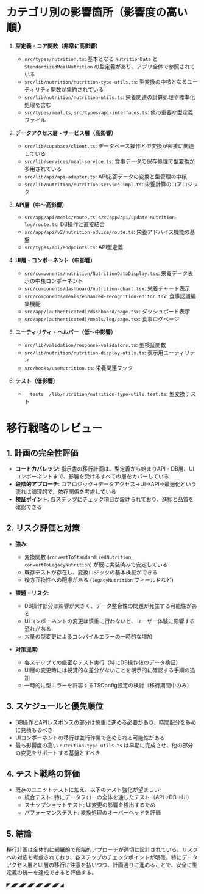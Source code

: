 
# カテゴリ別の影響箇所（影響度の高い順）

1. **型定義・コア関数（非常に高影響）**
   - `src/types/nutrition.ts`: 基本となる `NutritionData` と `StandardizedMealNutrition` の型定義があり、アプリ全体で参照されている
   - `src/lib/nutrition/nutrition-type-utils.ts`: 型変換の中核となるユーティリティ関数が集約されている
   - `src/lib/nutrition/nutrition-utils.ts`: 栄養関連の計算処理や標準化処理を含む
   - `src/types/meal.ts`, `src/types/api-interfaces.ts`: 他の重要な型定義ファイル

2. **データアクセス層・サービス層（高影響）**
   - `src/lib/supabase/client.ts`: データベース操作と型変換が密接に関連している
   - `src/lib/services/meal-service.ts`: 食事データの保存処理で型変換が多用されている
   - `src/lib/api/api-adapter.ts`: API応答データの変換と型管理の中核
   - `src/lib/nutrition/nutrition-service-impl.ts`: 栄養計算のコアロジック

3. **API層（中〜高影響）**
   - `src/app/api/meals/route.ts`, `src/app/api/update-nutrition-log/route.ts`: DB操作と直接結合
   - `src/app/api/v2/nutrition-advice/route.ts`: 栄養アドバイス機能の基盤
   - `src/types/api/endpoints.ts`: API型定義

4. **UI層・コンポーネント（中影響）**
   - `src/components/nutrition/NutritionDataDisplay.tsx`: 栄養データ表示の中核コンポーネント
   - `src/components/dashboard/nutrition-chart.tsx`: 栄養チャート表示
   - `src/components/meals/enhanced-recognition-editor.tsx`: 食事認識編集機能
   - `src/app/(authenticated)/dashboard/page.tsx`: ダッシュボード表示
   - `src/app/(authenticated)/meals/log/page.tsx`: 食事ログページ

5. **ユーティリティ・ヘルパー（低〜中影響）**
   - `src/lib/validation/response-validators.ts`: 型検証関数
   - `src/lib/nutrition/nutrition-display-utils.ts`: 表示用ユーティリティ
   - `src/hooks/useNutrition.ts`: 栄養関連フック

6. **テスト（低影響）**
   - `__tests__/lib/nutrition/nutrition-type-utils.test.ts`: 型変換テスト

# 移行戦略のレビュー

## 1. 計画の完全性評価

- **コードカバレッジ**: 指示書の移行計画は、型定義から始まりAPI・DB層、UIコンポーネントまで、影響を受けるすべての層をカバーしている
- **段階的アプローチ**: コアロジック→データアクセス→UI→API→最適化という流れは論理的で、依存関係を考慮している
- **検証ポイント**: 各ステップにチェック項目が設けられており、進捗と品質を確認できる

## 2. リスク評価と対策

- **強み**:
  - 変換関数 (`convertToStandardizedNutrition`, `convertToLegacyNutrition`) が既に実装済みで安定している
  - 既存テストが存在し、変換ロジックの基本検証ができる
  - 後方互換性への配慮がある (`legacyNutrition` フィールドなど)

- **課題・リスク**:
  - DB操作部分は影響が大きく、データ整合性の問題が発生する可能性がある
  - UIコンポーネントの変更は慎重に行わないと、ユーザー体験に影響する恐れがある
  - 大量の型変更によるコンパイルエラーの一時的な増加

- **対策提案**:
  - 各ステップでの厳密なテスト実行（特にDB操作後のデータ検証）
  - UI層の変更時には視覚的な差分がないことを明示的に確認する手順の追加
  - 一時的に型エラーを許容するTSConfig設定の検討（移行期間中のみ）

## 3. スケジュールと優先順位

- DB操作とAPIレスポンスの部分は慎重に進める必要があり、時間配分を多めに見積もるべき
- UIコンポーネントの移行は並行作業で進められる可能性がある
- 最も影響度の高い `nutrition-type-utils.ts` は早期に完成させ、他の部分の変更をサポートする基盤とすべき

## 4. テスト戦略の評価

- 既存のユニットテストに加え、以下のテスト強化が望ましい:
  - 統合テスト: 特にデータフローの全体を通したテスト（API→DB→UI）
  - スナップショットテスト: UI変更の影響を検出するため
  - パフォーマンステスト: 変換処理のオーバーヘッドを評価

## 5. 結論

移行計画は全体的に網羅的で段階的アプローチが適切に設計されている。リスクへの対応も考慮されており、各ステップのチェックポイントが明確。特にデータアクセス層とUI層の移行に注意を払いつつ、計画通りに進めることで、安全に型定義の統一を達成できると評価する。

◤◢◤◢◤◢◤◢◤◢◤◢◤◢
